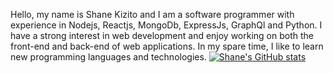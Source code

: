 Hello, my name is Shane Kizito and I am a software programmer with experience in Nodejs, Reactjs, MongoDb, ExpressJs, GraphQl and Python. I have a strong interest in web development and enjoy working on both the front-end and back-end of web applications. In my spare time, I like to learn new programming languages and technologies.
[![Shane's GitHub stats](https://github-readme-stats.vercel.app/api?username=shanekizito)](https://github.com/anuraghazra/github-readme-stats)
